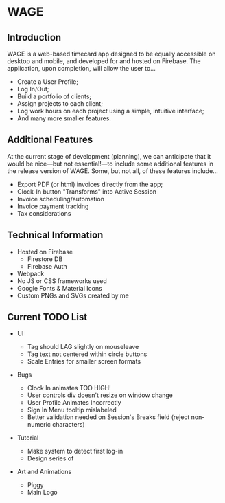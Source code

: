 # WAGE

## Introduction

WAGE is a web-based timecard app designed to be equally accessible on desktop and mobile, and developed for and hosted on Firebase. The application, upon completion, will allow the user
 to...

  * Create a User Profile;
  * Log In/Out;
  * Build a portfolio of clients;
  * Assign projects to each client;
  * Log work hours on each project using a simple, intuitive interface;
  * And many more smaller features.

## Additional Features

At the current stage of development (planning), we can anticipate that it would be nice—but not essential!—to include some additional features in the release version of WAGE. Some, but not all, of these features include...

  * Export PDF (or html) invoices directly from the app;
  * Clock-In button "Transforms" into Active Session
  * Invoice scheduling/automation
  * Invoice payment tracking
  * Tax considerations

## Technical Information

  * Hosted on Firebase
    * Firestore DB
    * Firebase Auth
  * Webpack
  * No JS or CSS frameworks used
  * Google Fonts & Material Icons
  * Custom PNGs and SVGs created by me

## Current TODO List

  * UI
    * Tag should LAG slightly on mouseleave
    * Tag text not centered within circle buttons
    * Scale Entries for smaller screen formats

  * Bugs
    * Clock In animates TOO HIGH!
    * User controls div doesn't resize on window change
    * User Profile Animates Incorrectly
    * Sign In Menu tooltip mislabeled
    * Better validation needed on Session's Breaks field (reject non-numeric characters)

  * Tutorial
    * Make system to detect first log-in
    * Design series of 

  * Art and Animations
    * Piggy
    * Main Logo
